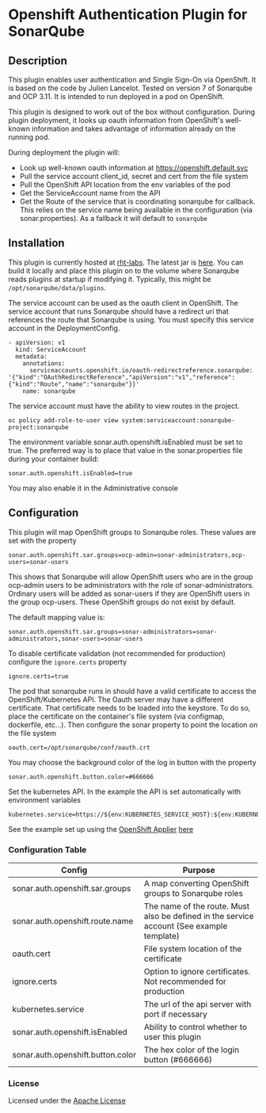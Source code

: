 # Openshift Authentication Plugin for SonarQube 

## Description

This plugin enables user authentication and Single Sign-On via OpenShift. It is based on the code by Julien Lancelot. Tested on version 7 of Sonarqube and OCP 3.11. It is intended to run deployed in a pod on OpenShift.

This plugin is designed to work out of the box without configuration. During plugin deployment, it looks up oauth information from OpenShift's well-known information and takes advantage of information already on the running pod. 

During deployment the plugin will:

- Look up well-known oauth information at https://openshift.default.svc
- Pull the service account client_id, secret and cert from the file system 
- Pull the OpenShift API location from the env variables of the pod
- Get the ServiceAccount name from the API
- Get the Route of the service that is coordinating sonarqube for callback. This relies on the service name being available in the configuration (via sonar.properties). As a fallback it will default to `sonarqube`

## Installation

This plugin is currently hosted at [rht-labs](https://github.com/rht-labs/sonar-auth-openshift/releases/latest). The latest jar is [here](https://github.com/rht-labs/sonar-auth-openshift/releases/latest/download/sonar-auth-openshift-plugin.jar). You can build it locally and place this plugin on to the volume where Sonarqube reads plugins at startup if modifying it. Typically, this might be `/opt/sonarqube/data/plugins`.

The service account can be used as the oauth client in OpenShift. The service account that runs Sonarqube should have a redirect uri that references the route that Sonarqube is using. You must specify this service account in the DeploymentConfig.

```
- apiVersion: v1
  kind: ServiceAccount
  metadata:
    annotations:
      serviceaccounts.openshift.io/oauth-redirectreference.sonarqube: '{"kind":"OAuthRedirectReference","apiVersion":"v1","reference":{"kind":"Route","name":"sonarqube"}}'
    name: sonarqube
```

The service account must have the ability to view routes in the project. 

```
oc policy add-role-to-user view system:serviceaccount:sonarqube-project:sonarqube
```

The environment variable sonar.auth.openshift.isEnabled must be set to true. The preferred way is to place that value in the sonar.properties file during your container build:

```
sonar.auth.openshift.isEnabled=true
```

You may also enable it in the Administrative console
 
## Configuration

This plugin will map OpenShift groups to Sonarqube roles. These values are set with the property 

```
sonar.auth.openshift.sar.groups=ocp-admin=sonar-administrators,ocp-users=sonar-users
```

This shows that Sonarqube will allow OpenShift users who are in the group ocp-admin users to be administrators with the role of sonar-administrators. Ordinary users will be added as sonar-users if they are OpenShift users in the group ocp-users. These OpenShift groups do not exist by default.

The default mapping value is: 

```
sonar.auth.openshift.sar.groups=sonar-administrators=sonar-administrators,sonar-users=sonar-users
```
To disable certificate validation (not recommended for production) configure the `ignore.certs` property

```
ignore.certs=true
```

The pod that sonarqube runs in should have a valid certificate to access the OpenShift/Kubernetes API. The Oauth server may have a different certificate. That certificate needs to be loaded into the keystore. To do so, place the certificate on the container's file system (via configmap, dockerfile, etc...). Then configure the sonar property to point the location on the file system

```
oauth.cert=/opt/sonarqube/conf/oauth.crt
```


You may choose the background color of the log in button with the property

```
sonar.auth.openshift.button.color=#666666
```

Set the kubernetes API. In the example the API is set automatically with environment variables

```
kubernetes.service=https://${env:KUBERNETES_SERVICE_HOST}:${env:KUBERNETES_SERVICE_PORT}/
```

See the example set up using the [OpenShift Applier](https://github.com/redhat-cop/openshift-applier) [here](example/README.md)

### Configuration Table

| Config        | Purpose           |
| ------------- |-------------|
| sonar.auth.openshift.sar.groups      | A map converting OpenShift groups to Sonarqube roles |
| sonar.auth.openshift.route.name      | The name of the route. Must also be defined in the service account (See example template)     |
| oauth.cert | File system location of the certificate      |
| ignore.certs | Option to ignore certificates. Not recommended for production      |
| kubernetes.service | The url of the api server with port if necessary   |
| sonar.auth.openshift.isEnabled | Ability to control whether to user this plugin   |
| sonar.auth.openshift.button.color | The hex color of the login button (#666666)   |

### License

Licensed under the [Apache License](http://www.apache.org/licenses/LICENSE-2.0.txt)
